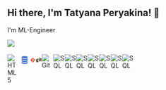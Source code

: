 ## Hi there, I'm Tatyana Peryakina! 👋

I'm ML-Engineer

<p> <a href="https://t.me/tatson_9"><img src="https://img.shields.io/badge/telegram-%230077B5.svg?&style=for-the-badge&logo=telegram&logoColor=white" height=25></a> 
<a href="mailto:t-peryakina-9@yandex.ru><img src="https://img.shields.io/badge/mail-%2312100E.svg?&style=for-the-badge&logo=mail&logoColor=white" height=25></a> </p>

<img align="left" alt="HTML5" width="26px" src="https://cdn.jsdelivr.net/gh/devicons/devicon@latest/icons/python/python-original.svg" />
<img align="left" alt="SQL" width="26px" src="https://raw.githubusercontent.com/github/explore/80688e429a7d4ef2fca1e82350fe8e3517d3494d/topics/sql/sql.png" />
<img align="left" alt="Git" width="26px" src="https://raw.githubusercontent.com/github/explore/80688e429a7d4ef2fca1e82350fe8e3517d3494d/topics/git/git.png" />
<img align="left" alt="Git" width="26px" src="https://cdn.jsdelivr.net/gh/devicons/devicon@latest/icons/numpy/numpy-original.svg" />
<img align="left" alt="SQL" width="26px" src="https://cdn.jsdelivr.net/gh/devicons/devicon@latest/icons/pandas/pandas-original-wordmark.svg" />
<img align="left" alt="SQL" width="26px" src="https://cdn.jsdelivr.net/gh/devicons/devicon@latest/icons/matplotlib/matplotlib-original.svg" />       
<img align="left" alt="SQL" width="26px" src="https://cdn.jsdelivr.net/gh/devicons/devicon@latest/icons/opencv/opencv-original.svg" />
<img align="left" alt="SQL" width="26px" src="https://cdn.jsdelivr.net/gh/devicons/devicon@latest/icons/tensorflow/tensorflow-original.svg" />
<img align="left" alt="SQL" width="26px" src="https://cdn.jsdelivr.net/gh/devicons/devicon@latest/icons/scikitlearn/scikitlearn-original.svg" />
<img align="left" alt="SQL" width="26px" src="https://cdn.jsdelivr.net/gh/devicons/devicon@latest/icons/keras/keras-original.svg" />
<img align="left" alt="SQL" width="26px" src="https://cdn.jsdelivr.net/gh/devicons/devicon@latest/icons/bootstrap/bootstrap-original.svg" />
          
          

<!--
**Tatka-19/Tatka-19** is a ✨ _special_ ✨ repository because its `README.md` (this file) appears on your GitHub profile.

Here are some ideas to get you started:

- 🔭 I’m currently working on ...
- 🌱 I’m currently learning ...
- 👯 I’m looking to collaborate on ...
- 🤔 I’m looking for help with ...
- 💬 Ask me about ...
- 📫 How to reach me: ...
- 😄 Pronouns: ...
- ⚡ Fun fact: ...
-->

